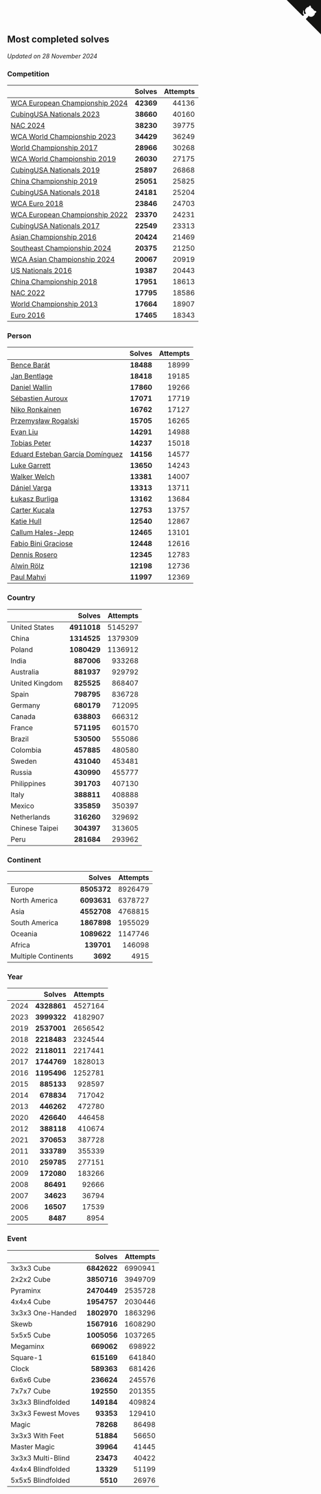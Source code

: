 ## Most completed solves

*Updated on 28 November 2024*


### Competition

|  | Solves | Attempts |
| :--- | ---: | ---: |
| [WCA European Championship 2024](https://www.worldcubeassociation.org/competitions/Euro2024) | **42369** | 44136 |
| [CubingUSA Nationals 2023](https://www.worldcubeassociation.org/competitions/CubingUSANationals2023) | **38660** | 40160 |
| [NAC 2024](https://www.worldcubeassociation.org/competitions/NAC2024) | **38230** | 39775 |
| [WCA World Championship 2023](https://www.worldcubeassociation.org/competitions/WC2023) | **34429** | 36249 |
| [World Championship 2017](https://www.worldcubeassociation.org/competitions/WC2017) | **28966** | 30268 |
| [WCA World Championship 2019](https://www.worldcubeassociation.org/competitions/WC2019) | **26030** | 27175 |
| [CubingUSA Nationals 2019](https://www.worldcubeassociation.org/competitions/CubingUSANationals2019) | **25897** | 26868 |
| [China Championship 2019](https://www.worldcubeassociation.org/competitions/ChinaChampionship2019) | **25051** | 25825 |
| [CubingUSA Nationals 2018](https://www.worldcubeassociation.org/competitions/CubingUSANationals2018) | **24181** | 25204 |
| [WCA Euro 2018](https://www.worldcubeassociation.org/competitions/Euro2018) | **23846** | 24703 |
| [WCA European Championship 2022](https://www.worldcubeassociation.org/competitions/Euro2022) | **23370** | 24231 |
| [CubingUSA Nationals 2017](https://www.worldcubeassociation.org/competitions/CubingUSANationals2017) | **22549** | 23313 |
| [Asian Championship 2016](https://www.worldcubeassociation.org/competitions/AsianChampionship2016) | **20424** | 21469 |
| [Southeast Championship 2024](https://www.worldcubeassociation.org/competitions/SoutheastChampionship2024) | **20375** | 21250 |
| [WCA Asian Championship 2024](https://www.worldcubeassociation.org/competitions/RubiksWCAAsianChampionship2024) | **20067** | 20919 |
| [US Nationals 2016](https://www.worldcubeassociation.org/competitions/USNationals2016) | **19387** | 20443 |
| [China Championship 2018](https://www.worldcubeassociation.org/competitions/ChinaChampionship2018) | **17951** | 18613 |
| [NAC 2022](https://www.worldcubeassociation.org/competitions/NAC2022) | **17795** | 18586 |
| [World Championship 2013](https://www.worldcubeassociation.org/competitions/WC2013) | **17664** | 18907 |
| [Euro 2016](https://www.worldcubeassociation.org/competitions/Euro2016) | **17465** | 18343 |

### Person

|  | Solves | Attempts |
| :--- | ---: | ---: |
| [Bence Barát](https://www.worldcubeassociation.org/persons/2008BARA01) | **18488** | 18999 |
| [Jan Bentlage](https://www.worldcubeassociation.org/persons/2010BENT01) | **18418** | 19185 |
| [Daniel Wallin](https://www.worldcubeassociation.org/persons/2013WALL03) | **17860** | 19266 |
| [Sébastien Auroux](https://www.worldcubeassociation.org/persons/2008AURO01) | **17071** | 17719 |
| [Niko Ronkainen](https://www.worldcubeassociation.org/persons/2010RONK01) | **16762** | 17127 |
| [Przemysław Rogalski](https://www.worldcubeassociation.org/persons/2013ROGA02) | **15705** | 16265 |
| [Evan Liu](https://www.worldcubeassociation.org/persons/2009LIUE01) | **14291** | 14988 |
| [Tobias Peter](https://www.worldcubeassociation.org/persons/2014PETE03) | **14237** | 15018 |
| [Eduard Esteban García Domínguez](https://www.worldcubeassociation.org/persons/2011EDUA01) | **14156** | 14577 |
| [Luke Garrett](https://www.worldcubeassociation.org/persons/2017GARR05) | **13650** | 14243 |
| [Walker Welch](https://www.worldcubeassociation.org/persons/2011WELC01) | **13381** | 14007 |
| [Dániel Varga](https://www.worldcubeassociation.org/persons/2008VARG01) | **13313** | 13711 |
| [Łukasz Burliga](https://www.worldcubeassociation.org/persons/2013BURL01) | **13162** | 13684 |
| [Carter Kucala](https://www.worldcubeassociation.org/persons/2015KUCA01) | **12753** | 13757 |
| [Katie Hull](https://www.worldcubeassociation.org/persons/2010HULL01) | **12540** | 12867 |
| [Callum Hales-Jepp](https://www.worldcubeassociation.org/persons/2012HALE01) | **12465** | 13101 |
| [Fabio Bini Graciose](https://www.worldcubeassociation.org/persons/2010GRAC02) | **12448** | 12616 |
| [Dennis Rosero](https://www.worldcubeassociation.org/persons/2010ROSE03) | **12345** | 12783 |
| [Alwin Rölz](https://www.worldcubeassociation.org/persons/2016ROLZ01) | **12198** | 12736 |
| [Paul Mahvi](https://www.worldcubeassociation.org/persons/2012MAHV01) | **11997** | 12369 |

### Country

|  | Solves | Attempts |
| :--- | ---: | ---: |
| United States | **4911018** | 5145297 |
| China | **1314525** | 1379309 |
| Poland | **1080429** | 1136912 |
| India | **887006** | 933268 |
| Australia | **881937** | 929792 |
| United Kingdom | **825525** | 868407 |
| Spain | **798795** | 836728 |
| Germany | **680179** | 712095 |
| Canada | **638803** | 666312 |
| France | **571195** | 601570 |
| Brazil | **530500** | 555086 |
| Colombia | **457885** | 480580 |
| Sweden | **431040** | 453481 |
| Russia | **430990** | 455777 |
| Philippines | **391703** | 407130 |
| Italy | **388811** | 408888 |
| Mexico | **335859** | 350397 |
| Netherlands | **316260** | 329692 |
| Chinese Taipei | **304397** | 313605 |
| Peru | **281684** | 293962 |

### Continent

|  | Solves | Attempts |
| :--- | ---: | ---: |
| Europe | **8505372** | 8926479 |
| North America | **6093631** | 6378727 |
| Asia | **4552708** | 4768815 |
| South America | **1867898** | 1955029 |
| Oceania | **1089622** | 1147746 |
| Africa | **139701** | 146098 |
| Multiple Continents | **3692** | 4915 |

### Year

|  | Solves | Attempts |
| :--- | ---: | ---: |
| 2024 | **4328861** | 4527164 |
| 2023 | **3999322** | 4182907 |
| 2019 | **2537001** | 2656542 |
| 2018 | **2218483** | 2324544 |
| 2022 | **2118011** | 2217441 |
| 2017 | **1744769** | 1828013 |
| 2016 | **1195496** | 1252781 |
| 2015 | **885133** | 928597 |
| 2014 | **678834** | 717042 |
| 2013 | **446262** | 472780 |
| 2020 | **426640** | 446458 |
| 2012 | **388118** | 410674 |
| 2021 | **370653** | 387728 |
| 2011 | **333789** | 355339 |
| 2010 | **259785** | 277151 |
| 2009 | **172080** | 183266 |
| 2008 | **86491** | 92666 |
| 2007 | **34623** | 36794 |
| 2006 | **16507** | 17539 |
| 2005 | **8487** | 8954 |

### Event

|  | Solves | Attempts |
| :--- | ---: | ---: |
| 3x3x3 Cube | **6842622** | 6990941 |
| 2x2x2 Cube | **3850716** | 3949709 |
| Pyraminx | **2470449** | 2535728 |
| 4x4x4 Cube | **1954757** | 2030446 |
| 3x3x3 One-Handed | **1802970** | 1863296 |
| Skewb | **1567916** | 1608290 |
| 5x5x5 Cube | **1005056** | 1037265 |
| Megaminx | **669062** | 698922 |
| Square-1 | **615169** | 641840 |
| Clock | **589363** | 681426 |
| 6x6x6 Cube | **236624** | 245576 |
| 7x7x7 Cube | **192550** | 201355 |
| 3x3x3 Blindfolded | **149184** | 409824 |
| 3x3x3 Fewest Moves | **93353** | 129410 |
| Magic | **78268** | 86498 |
| 3x3x3 With Feet | **51884** | 56650 |
| Master Magic | **39964** | 41445 |
| 3x3x3 Multi-Blind | **23473** | 40422 |
| 4x4x4 Blindfolded | **13329** | 51199 |
| 5x5x5 Blindfolded | **5510** | 26976 |


<a href="https://github.com/jonatanklosko/wca_statistics" class="github-corner" aria-label="View source on Github"><svg width="80" height="80" viewBox="0 0 250 250" style="fill:#151513; color:#fff; position: absolute; top: 0; border: 0; right: 0;" aria-hidden="true"><path d="M0,0 L115,115 L130,115 L142,142 L250,250 L250,0 Z"></path><path d="M128.3,109.0 C113.8,99.7 119.0,89.6 119.0,89.6 C122.0,82.7 120.5,78.6 120.5,78.6 C119.2,72.0 123.4,76.3 123.4,76.3 C127.3,80.9 125.5,87.3 125.5,87.3 C122.9,97.6 130.6,101.9 134.4,103.2" fill="currentColor" style="transform-origin: 130px 106px;" class="octo-arm"></path><path d="M115.0,115.0 C114.9,115.1 118.7,116.5 119.8,115.4 L133.7,101.6 C136.9,99.2 139.9,98.4 142.2,98.6 C133.8,88.0 127.5,74.4 143.8,58.0 C148.5,53.4 154.0,51.2 159.7,51.0 C160.3,49.4 163.2,43.6 171.4,40.1 C171.4,40.1 176.1,42.5 178.8,56.2 C183.1,58.6 187.2,61.8 190.9,65.4 C194.5,69.0 197.7,73.2 200.1,77.6 C213.8,80.2 216.3,84.9 216.3,84.9 C212.7,93.1 206.9,96.0 205.4,96.6 C205.1,102.4 203.0,107.8 198.3,112.5 C181.9,128.9 168.3,122.5 157.7,114.1 C157.9,116.9 156.7,120.9 152.7,124.9 L141.0,136.5 C139.8,137.7 141.6,141.9 141.8,141.8 Z" fill="currentColor" class="octo-body"></path></svg></a><style>.github-corner:hover .octo-arm{animation:octocat-wave 560ms ease-in-out}@keyframes octocat-wave{0%,100%{transform:rotate(0)}20%,60%{transform:rotate(-25deg)}40%,80%{transform:rotate(10deg)}}@media (max-width:500px){.github-corner:hover .octo-arm{animation:none}.github-corner .octo-arm{animation:octocat-wave 560ms ease-in-out}}</style>

